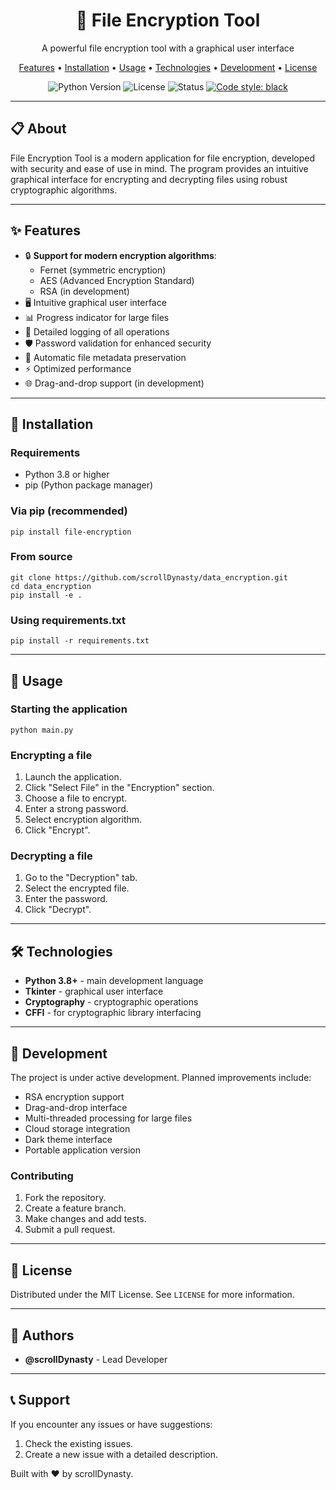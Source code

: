 <div align="center">
  <h1>🔐 File Encryption Tool</h1>
  <p>A powerful file encryption tool with a graphical user interface</p>
  <p>
    <a href="#features">Features</a> •
    <a href="#installation">Installation</a> •
    <a href="#usage">Usage</a> •
    <a href="#technologies">Technologies</a> •
    <a href="#development">Development</a> •
    <a href="#license">License</a>
  </p>

  <img src="https://img.shields.io/badge/python-3.8%2B-blue" alt="Python Version">
  <img src="https://img.shields.io/badge/license-MIT-green" alt="License">
  <img src="https://img.shields.io/badge/status-stable-green" alt="Status">
  <a href="https://github.com/psf/black">
    <img src="https://img.shields.io/badge/code%20style-black-000000.svg" alt="Code style: black">
  </a>
</div>

---

<h2 id="about">📋 About</h2>

<p>File Encryption Tool is a modern application for file encryption, developed with security and ease of use in mind. The program provides an intuitive graphical interface for encrypting and decrypting files using robust cryptographic algorithms.</p>

---

<h2 id="features">✨ Features</h2>

<ul>
  <li>🔒 <strong>Support for modern encryption algorithms</strong>:
    <ul>
      <li>Fernet (symmetric encryption)</li>
      <li>AES (Advanced Encryption Standard)</li>
      <li>RSA (in development)</li>
    </ul>
  </li>
  <li>🖥️ Intuitive graphical user interface</li>
  <li>📊 Progress indicator for large files</li>
  <li>📝 Detailed logging of all operations</li>
  <li>🛡️ Password validation for enhanced security</li>
  <li>🔄 Automatic file metadata preservation</li>
  <li>⚡ Optimized performance</li>
  <li>🌐 Drag-and-drop support (in development)</li>
</ul>

---

<h2 id="installation">🚀 Installation</h2>

<h3>Requirements</h3>
<ul>
  <li>Python 3.8 or higher</li>
  <li>pip (Python package manager)</li>
</ul>

<h3>Via pip (recommended)</h3>
<pre><code>pip install file-encryption
</code></pre>

<h3>From source</h3>
<pre><code>git clone https://github.com/scrollDynasty/data_encryption.git
cd data_encryption
pip install -e .
</code></pre>

<h3>Using requirements.txt</h3>
<pre><code>pip install -r requirements.txt
</code></pre>

---

<h2 id="usage">📖 Usage</h2>

<h3>Starting the application</h3>
<pre><code>python main.py
</code></pre>

<h3>Encrypting a file</h3>
<ol>
  <li>Launch the application.</li>
  <li>Click "Select File" in the "Encryption" section.</li>
  <li>Choose a file to encrypt.</li>
  <li>Enter a strong password.</li>
  <li>Select encryption algorithm.</li>
  <li>Click "Encrypt".</li>
</ol>

<h3>Decrypting a file</h3>
<ol>
  <li>Go to the "Decryption" tab.</li>
  <li>Select the encrypted file.</li>
  <li>Enter the password.</li>
  <li>Click "Decrypt".</li>
</ol>

---

<h2 id="technologies">🛠️ Technologies</h2>

<ul>
  <li><strong>Python 3.8+</strong> - main development language</li>
  <li><strong>Tkinter</strong> - graphical user interface</li>
  <li><strong>Cryptography</strong> - cryptographic operations</li>
  <li><strong>CFFI</strong> - for cryptographic library interfacing</li>
</ul>

---

<h2 id="development">🔄 Development</h2>

<p>The project is under active development. Planned improvements include:</p>
<ul>
  <li>RSA encryption support</li>
  <li>Drag-and-drop interface</li>
  <li>Multi-threaded processing for large files</li>
  <li>Cloud storage integration</li>
  <li>Dark theme interface</li>
  <li>Portable application version</li>
</ul>

<h3>Contributing</h3>
<ol>
  <li>Fork the repository.</li>
  <li>Create a feature branch.</li>
  <li>Make changes and add tests.</li>
  <li>Submit a pull request.</li>
</ol>

---

<h2 id="license">📝 License</h2>

<p>Distributed under the MIT License. See <code>LICENSE</code> for more information.</p>

---

<h2 id="authors">👥 Authors</h2>

<ul>
  <li><strong>@scrollDynasty</strong> - Lead Developer</li>
</ul>

---

<h2 id="support">📞 Support</h2>

<p>If you encounter any issues or have suggestions:</p>
<ol>
  <li>Check the existing issues.</li>
  <li>Create a new issue with a detailed description.</li>
</ol>

<p>Built with ❤️ by scrollDynasty.</p>
